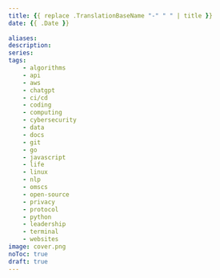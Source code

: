 ```yaml
---
title: {{ replace .TranslationBaseName "-" " " | title }}
date: {{ .Date }}
 
aliases:
description:
series:
tags:
    - algorithms
    - api
    - aws
    - chatgpt
    - ci/cd
    - coding
    - computing
    - cybersecurity
    - data
    - docs
    - git
    - go
    - javascript
    - life
    - linux
    - nlp
    - omscs
    - open-source
    - privacy
    - protocol
    - python
    - leadership
    - terminal
    - websites
image: cover.png
noToc: true
draft: true
---
```

